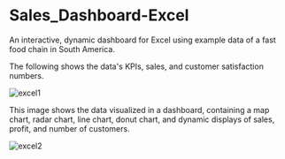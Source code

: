 # Sales_Dashboard-Excel
An interactive, dynamic dashboard for Excel using example data of a fast food chain in South America. 

The following shows the data's KPIs, sales, and customer satisfaction numbers. 

![excel1](https://user-images.githubusercontent.com/98862584/225364275-31a4380e-ae91-4676-a28c-1d30f52b31f5.jpg)

This image shows the data visualized in a dashboard, containing a map chart, radar chart, line chart, donut chart, and dynamic displays of sales, profit, and number of customers. 

![excel2](https://user-images.githubusercontent.com/98862584/225364847-98cdd641-db63-4073-a187-9c8d62af4560.jpg)
